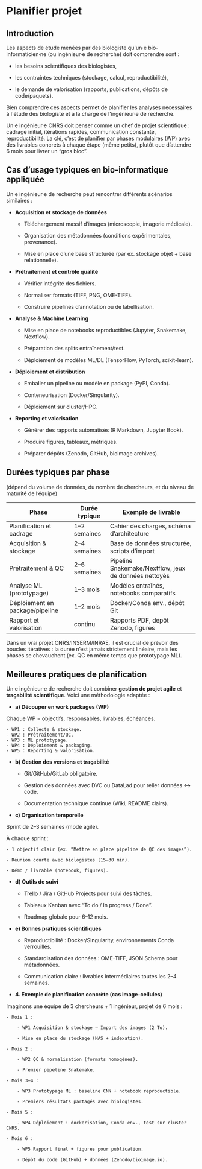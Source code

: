 # Planifier projet 

## Introduction
Les aspects de étude menées par des biologiste qu'un·e bio-informaticien·ne (ou ingénieur·e de recherche) doit comprendre sont : 

- les besoins scientifiques des biologistes,

- les contraintes techniques (stockage, calcul, reproductibilité),

- le demande de valorisation (rapports, publications, dépôts de code/paquets).

Bien comprendre ces aspects permet de planifier les analyses necessaires à l'étude des biologiste et à la charge de l'ingénieur·e de recherche.

Un·e ingénieur·e CNRS doit penser comme un chef de projet scientifique : cadrage initial, itérations rapides, communication constante, reproductibilité. La clé, c’est de planifier par phases modulaires (WP) avec des livrables concrets à chaque étape (même petits), plutôt que d’attendre 6 mois pour livrer un “gros bloc”.


## Cas d’usage typiques en bio-informatique appliquée

Un·e ingénieur·e de recherche peut rencontrer différents scénarios similaires :

- **Acquisition et stockage de données**

    - Téléchargement massif d’images (microscopie, imagerie médicale).

    - Organisation des métadonnées (conditions expérimentales, provenance).

    - Mise en place d’une base structurée (par ex. stockage objet + base relationnelle).

- **Prétraitement et contrôle qualité**

    - Vérifier intégrité des fichiers.

    - Normaliser formats (TIFF, PNG, OME-TIFF).

    - Construire pipelines d’annotation ou de labellisation.

- **Analyse & Machine Learning**

    - Mise en place de notebooks reproductibles (Jupyter, Snakemake, Nextflow).

    - Préparation des splits entraînement/test.

    - Déploiement de modèles ML/DL (TensorFlow, PyTorch, scikit-learn).

- **Déploiement et distribution**

    - Emballer un pipeline ou modèle en package (PyPI, Conda).

    - Conteneurisation (Docker/Singularity).

    - Déploiement sur cluster/HPC.

- **Reporting et valorisation**

    - Générer des rapports automatisés (R Markdown, Jupyter Book).

    - Produire figures, tableaux, métriques.

    - Préparer dépôts (Zenodo, GitHub, bioimage archives).

## Durées typiques par phase

(dépend du volume de données, du nombre de chercheurs, et du niveau de maturité de l’équipe)

| Phase                        | Durée typique   | Exemple de livrable                              |
|------------------------------|-----------------|--------------------------------------------------|
| Planification et cadrage     | 1–2 semaines    | Cahier des charges, schéma d’architecture        |
| Acquisition & stockage       | 2–4 semaines    | Base de données structurée, scripts d’import     |
| Prétraitement & QC           | 2–6 semaines    | Pipeline Snakemake/Nextflow, jeux de données nettoyés |
| Analyse ML (prototypage)     | 1–3 mois        | Modèles entraînés, notebooks comparatifs         |
| Déploiement en package/pipeline | 1–2 mois     | Docker/Conda env., dépôt Git                     |
| Rapport et valorisation      | continu         | Rapports PDF, dépôt Zenodo, figures              |


Dans un vrai projet CNRS/INSERM/INRAE, il est crucial de prévoir des boucles itératives : la durée n’est jamais strictement linéaire, mais les phases se chevauchent (ex. QC en même temps que prototypage ML).

## Meilleures pratiques de planification

Un·e ingénieur·e de recherche doit combiner **gestion de projet agile** et **traçabilité scientifique**. Voici une méthodologie adaptée :

- **a) Découper en work packages (WP)**

Chaque WP = objectifs, responsables, livrables, échéances.

    - WP1 : Collecte & stockage.
    - WP2 : Prétraitement/QC.
    - WP3 : ML prototypage.
    - WP4 : Déploiement & packaging.
    - WP5 : Reporting & valorisation.


- **b) Gestion des versions et traçabilité**

    - Git/GitHub/GitLab obligatoire.

    - Gestion des données avec DVC ou DataLad pour relier données ↔ code.

    - Documentation technique continue (Wiki, README clairs).

- **c) Organisation temporelle**

Sprint de 2–3 semaines (mode agile).

À chaque sprint :

    - 1 objectif clair (ex. “Mettre en place pipeline de QC des images”).

    - Réunion courte avec biologistes (15–30 min).

    - Démo / livrable (notebook, figures).

- **d) Outils de suivi**

    - Trello / Jira / GitHub Projects pour suivi des tâches.

    - Tableaux Kanban avec “To do / In progress / Done”.

    - Roadmap globale pour 6–12 mois.

- **e) Bonnes pratiques scientifiques**

    - Reproductibilité : Docker/Singularity, environnements Conda verrouillés.

    - Standardisation des données : OME-TIFF, JSON Schema pour métadonnées.

    - Communication claire : livrables intermédiaires toutes les 2–4 semaines.

- **4. Exemple de planification concrète (cas image-cellules)**

Imaginons une équipe de 3 chercheurs + 1 ingénieur, projet de 6 mois :

    - Mois 1 :

        - WP1 Acquisition & stockage → Import des images (2 To).

        - Mise en place du stockage (NAS + indexation).

    - Mois 2 :

        - WP2 QC & normalisation (formats homogènes).

        - Premier pipeline Snakemake.

    - Mois 3–4 :

        - WP3 Prototypage ML : baseline CNN + notebook reproductible.

        - Premiers résultats partagés avec biologistes.

    - Mois 5 :

        - WP4 Déploiement : dockerisation, Conda env., test sur cluster CNRS.

    - Mois 6 :

        - WP5 Rapport final + figures pour publication.

        - Dépôt du code (GitHub) + données (Zenodo/bioimage.io).


